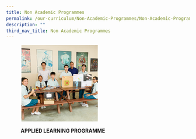 ```yaml
---
title: Non Academic Programmes
permalink: /our-curriculum/Non-Academic-Programmes/Non-Academic-Programmes/
description: ""
third_nav_title: Non Academic Programmes
---
```

<figure>

<a href="/our-curriculum/Distinctive-Programmes/Applied-Learning-Programme/" target = "\_blank"> <img style="width:50%" src="/images/Our%20Curriculum/Distinctive%20Programmes/Distinctive%20Programmes/D1.png"></a>

<figcaption>

<strong> APPLIED LEARNING PROGRAMME </strong>

</figcaption>

</figure>